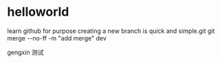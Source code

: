# helloworld
learn github for purpose
creating a new branch is quick and simple.git
git merge --no-ff -m "add merge" dev


gengxin 测试
